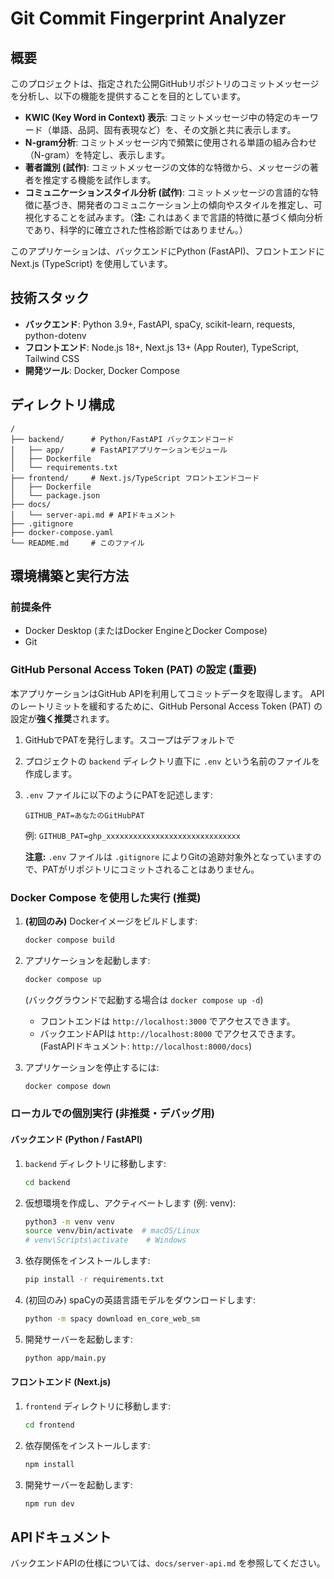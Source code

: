 # Git Commit Fingerprint Analyzer

## 概要

このプロジェクトは、指定された公開GitHubリポジトリのコミットメッセージを分析し、以下の機能を提供することを目的としています。

*   **KWIC (Key Word in Context) 表示**: コミットメッセージ中の特定のキーワード（単語、品詞、固有表現など）を、その文脈と共に表示します。
*   **N-gram分析**: コミットメッセージ内で頻繁に使用される単語の組み合わせ（N-gram）を特定し、表示します。
*   **著者識別 (試作)**: コミットメッセージの文体的な特徴から、メッセージの著者を推定する機能を試作します。
*   **コミュニケーションスタイル分析 (試作)**: コミットメッセージの言語的な特徴に基づき、開発者のコミュニケーション上の傾向やスタイルを推定し、可視化することを試みます。（**注:** これはあくまで言語的特徴に基づく傾向分析であり、科学的に確立された性格診断ではありません。）

このアプリケーションは、バックエンドにPython (FastAPI)、フロントエンドにNext.js (TypeScript) を使用しています。

## 技術スタック

*   **バックエンド**: Python 3.9+, FastAPI, spaCy, scikit-learn, requests, python-dotenv
*   **フロントエンド**: Node.js 18+, Next.js 13+ (App Router), TypeScript, Tailwind CSS
*   **開発ツール**: Docker, Docker Compose

## ディレクトリ構成

```
/
├── backend/      # Python/FastAPI バックエンドコード
│   ├── app/      # FastAPIアプリケーションモジュール
│   ├── Dockerfile
│   └── requirements.txt
├── frontend/     # Next.js/TypeScript フロントエンドコード
│   ├── Dockerfile
│   └── package.json
├── docs/
│   └── server-api.md # APIドキュメント
├── .gitignore
├── docker-compose.yaml
└── README.md     # このファイル
```

## 環境構築と実行方法

### 前提条件

*   Docker Desktop (またはDocker EngineとDocker Compose)
*   Git

### GitHub Personal Access Token (PAT) の設定 (重要)

本アプリケーションはGitHub APIを利用してコミットデータを取得します。
APIのレートリミットを緩和するために、GitHub Personal Access Token (PAT) の設定が**強く推奨**されます。

1.  GitHubでPATを発行します。スコープはデフォルトで
2.  プロジェクトの `backend` ディレクトリ直下に `.env` という名前のファイルを作成します。
3.  `.env` ファイルに以下のようにPATを記述します:
    ```env
    GITHUB_PAT=あなたのGitHubPAT
    ```
    例: `GITHUB_PAT=ghp_xxxxxxxxxxxxxxxxxxxxxxxxxxxxxx`

    **注意:** `.env` ファイルは `.gitignore` によりGitの追跡対象外となっていますので、PATがリポジトリにコミットされることはありません。

### Docker Compose を使用した実行 (推奨)

1.  **(初回のみ)** Dockerイメージをビルドします:
    ```bash
    docker compose build
    ```
2.  アプリケーションを起動します:
    ```bash
    docker compose up
    ```
    (バックグラウンドで起動する場合は `docker compose up -d`)

    *   フロントエンドは `http://localhost:3000` でアクセスできます。
    *   バックエンドAPIは `http://localhost:8000` でアクセスできます。(FastAPIドキュメント: `http://localhost:8000/docs`)

3.  アプリケーションを停止するには:
    ```bash
    docker compose down
    ```

### ローカルでの個別実行 (非推奨・デバッグ用)

#### バックエンド (Python / FastAPI)

1.  `backend` ディレクトリに移動します:
    ```bash
    cd backend
    ```
2.  仮想環境を作成し、アクティベートします (例: venv):
    ```bash
    python3 -m venv venv
    source venv/bin/activate  # macOS/Linux
    # venv\Scripts\activate    # Windows
    ```
3.  依存関係をインストールします:
    ```bash
    pip install -r requirements.txt
    ```
4.  (初回のみ) spaCyの英語言語モデルをダウンロードします:
    ```bash
    python -m spacy download en_core_web_sm
    ```
5.  開発サーバーを起動します:
    ```bash
    python app/main.py
    ```

#### フロントエンド (Next.js)

1.  `frontend` ディレクトリに移動します:
    ```bash
    cd frontend
    ```
2.  依存関係をインストールします:
    ```bash
    npm install
    ```
3.  開発サーバーを起動します:
    ```bash
    npm run dev
    ```

## APIドキュメント

バックエンドAPIの仕様については、`docs/server-api.md` を参照してください。
